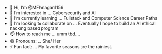 - 👋 Hi, I’m @MFlanagan1156
- 👀 I’m interested in ... Cybersecurity and AI
- 🌱 I’m currently learning ... Fullstack and Computer Science Career Paths
- 💞️ I’m looking to collaborate on ... Eventually I hope to build an AI ethical hacking based program
- 📫 How to reach me ... umm tbd....
- 😄 Pronouns: ... She/ Her
- ⚡ Fun fact: ... My favorite seasons are the rainiest.

<!---
MFlanagan1156/MFlanagan1156 is a ✨ special ✨ repository because its `README.md` (this file) appears on your GitHub profile.
You can click the Preview link to take a look at your changes.
--->
